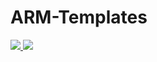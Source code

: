 # ARM-Templates
<a href="https://portal.azure.com/#create/Microsoft.Template/uri/https%3A%2F%2Fraw.githubusercontent.com%2FGradualUnicycle%2FARM-Templates%2Fmaster%2Fazuredeploy.json" target="_blank">
    <img src="http://azuredeploy.net/deploybutton.png"/>
</a>
<a href="http://armviz.io/#/?load=https://raw.githubusercontent.com/GradualUnicycle/ARM-Templates/master/azuredeploy.json" target="_blank">
  <img src="http://armviz.io/visualizebutton.png"/>
</a>
